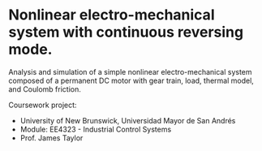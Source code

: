 # Nonlinear electro-mechanical system with continuous reversing mode.

Analysis and simulation of a simple nonlinear electro-mechanical system composed of a permanent DC motor with gear train, load, thermal model, and Coulomb friction.

Coursework project:
- University of New Brunswick, Universidad Mayor de San Andrés
- Module: EE4323 - Industrial Control Systems       
- Prof. James Taylor   